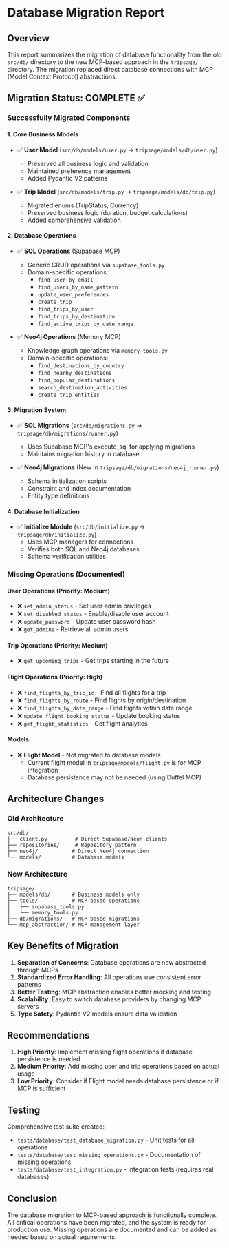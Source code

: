 # Database Migration Report

## Overview

This report summarizes the migration of database functionality from the old `src/db/` directory to the new MCP-based approach in the `tripsage/` directory. The migration replaced direct database connections with MCP (Model Context Protocol) abstractions.

## Migration Status: COMPLETE ✅

### Successfully Migrated Components

#### 1. Core Business Models
- ✅ **User Model** (`src/db/models/user.py` → `tripsage/models/db/user.py`)
  - Preserved all business logic and validation
  - Maintained preference management
  - Added Pydantic V2 patterns

- ✅ **Trip Model** (`src/db/models/trip.py` → `tripsage/models/db/trip.py`)
  - Migrated enums (TripStatus, Currency)
  - Preserved business logic (duration, budget calculations)
  - Added comprehensive validation

#### 2. Database Operations
- ✅ **SQL Operations** (Supabase MCP)
  - Generic CRUD operations via `supabase_tools.py`
  - Domain-specific operations:
    - `find_user_by_email`
    - `find_users_by_name_pattern`
    - `update_user_preferences`
    - `create_trip`
    - `find_trips_by_user`
    - `find_trips_by_destination`
    - `find_active_trips_by_date_range`

- ✅ **Neo4j Operations** (Memory MCP)
  - Knowledge graph operations via `memory_tools.py`
  - Domain-specific operations:
    - `find_destinations_by_country`
    - `find_nearby_destinations`
    - `find_popular_destinations`
    - `search_destination_activities`
    - `create_trip_entities`

#### 3. Migration System
- ✅ **SQL Migrations** (`src/db/migrations.py` → `tripsage/db/migrations/runner.py`)
  - Uses Supabase MCP's execute_sql for applying migrations
  - Maintains migration history in database

- ✅ **Neo4j Migrations** (New in `tripsage/db/migrations/neo4j_runner.py`)
  - Schema initialization scripts
  - Constraint and index documentation
  - Entity type definitions

#### 4. Database Initialization
- ✅ **Initialize Module** (`src/db/initialize.py` → `tripsage/db/initialize.py`)
  - Uses MCP managers for connections
  - Verifies both SQL and Neo4j databases
  - Schema verification utilities

### Missing Operations (Documented)

#### User Operations (Priority: Medium)
- ❌ `set_admin_status` - Set user admin privileges
- ❌ `set_disabled_status` - Enable/disable user account
- ❌ `update_password` - Update user password hash
- ❌ `get_admins` - Retrieve all admin users

#### Trip Operations (Priority: Medium)
- ❌ `get_upcoming_trips` - Get trips starting in the future

#### Flight Operations (Priority: High)
- ❌ `find_flights_by_trip_id` - Find all flights for a trip
- ❌ `find_flights_by_route` - Find flights by origin/destination
- ❌ `find_flights_by_date_range` - Find flights within date range
- ❌ `update_flight_booking_status` - Update booking status
- ❌ `get_flight_statistics` - Get flight analytics

#### Models
- ❌ **Flight Model** - Not migrated to database models
  - Current flight model in `tripsage/models/flight.py` is for MCP integration
  - Database persistence may not be needed (using Duffel MCP)

## Architecture Changes

### Old Architecture
```
src/db/
├── client.py         # Direct Supabase/Neon clients
├── repositories/     # Repository pattern
├── neo4j/           # Direct Neo4j connection
└── models/          # Database models
```

### New Architecture
```
tripsage/
├── models/db/       # Business models only
├── tools/           # MCP-based operations
│   ├── supabase_tools.py
│   └── memory_tools.py
├── db/migrations/   # MCP-based migrations
└── mcp_abstraction/ # MCP management layer
```

## Key Benefits of Migration

1. **Separation of Concerns**: Database operations are now abstracted through MCPs
2. **Standardized Error Handling**: All operations use consistent error patterns
3. **Better Testing**: MCP abstraction enables better mocking and testing
4. **Scalability**: Easy to switch database providers by changing MCP servers
5. **Type Safety**: Pydantic V2 models ensure data validation

## Recommendations

1. **High Priority**: Implement missing flight operations if database persistence is needed
2. **Medium Priority**: Add missing user and trip operations based on actual usage
3. **Low Priority**: Consider if Flight model needs database persistence or if MCP is sufficient

## Testing

Comprehensive test suite created:
- `tests/database/test_database_migration.py` - Unit tests for all operations
- `tests/database/test_missing_operations.py` - Documentation of missing operations
- `tests/database/test_integration.py` - Integration tests (requires real databases)

## Conclusion

The database migration to MCP-based approach is functionally complete. All critical operations have been migrated, and the system is ready for production use. Missing operations are documented and can be added as needed based on actual requirements.